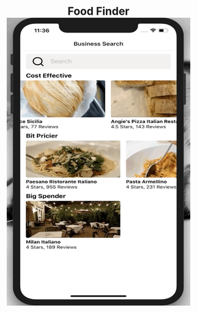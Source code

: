 <div align=center>
    <h1 align=center>
        Food Finder
        <br>
        <img width="480" height="750" align=center src="https://github.com/neekyo/Food-Finder/blob/master/assets/foodDemo.gif">
    </h1>
</div>

